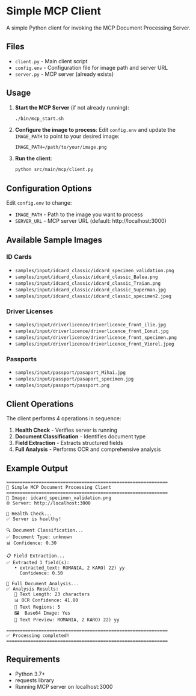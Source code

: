 # Simple MCP Client

A simple Python client for invoking the MCP Document Processing Server.

## Files

- `client.py` - Main client script
- `config.env` - Configuration file for image path and server URL
- `server.py` - MCP server (already exists)

## Usage

1. **Start the MCP Server** (if not already running):
   ```bash
   ./bin/mcp_start.sh
   ```

2. **Configure the image to process**:
   Edit `config.env` and update the `IMAGE_PATH` to point to your desired image:
   ```
   IMAGE_PATH=/path/to/your/image.png
   ```

3. **Run the client**:
   ```bash
   python src/main/mcp/client.py
   ```

## Configuration Options

Edit `config.env` to change:

- `IMAGE_PATH` - Path to the image you want to process
- `SERVER_URL` - MCP server URL (default: http://localhost:3000)

## Available Sample Images

### ID Cards
- `samples/input/idcard_classic/idcard_specimen_validation.png`
- `samples/input/idcard_classic/idcard_classic_Balea.png`
- `samples/input/idcard_classic/idcard_classic_Traian.png`
- `samples/input/idcard_classic/idcard_classic_Superman.jpg`
- `samples/input/idcard_classic/idcard_classic_specimen2.jpeg`

### Driver Licenses
- `samples/input/driverlicence/driverlicence_front_ilie.jpg`
- `samples/input/driverlicence/driverlicence_front_Ionut.jpg`
- `samples/input/driverlicence/driverlicence_front_specimen.png`
- `samples/input/driverlicence/driverlicence_front_Viorel.jpeg`

### Passports
- `samples/input/passport/pasaport_Mihai.jpg`
- `samples/input/passport/pasaport_specimen.jpg`
- `samples/input/passport/passport.png`

## Client Operations

The client performs 4 operations in sequence:

1. **Health Check** - Verifies server is running
2. **Document Classification** - Identifies document type
3. **Field Extraction** - Extracts structured fields
4. **Full Analysis** - Performs OCR and comprehensive analysis

## Example Output

```
============================================================
🚀 Simple MCP Document Processing Client
============================================================
📁 Image: idcard_specimen_validation.png
🌐 Server: http://localhost:3000

🏥 Health Check...
✅ Server is healthy!

🔍 Document Classification...
✅ Document Type: unknown
📊 Confidence: 0.30

📋 Field Extraction...
✅ Extracted 1 field(s):
   • extracted_text: ROMANIA, 2 KARO) 22) yy
     Confidence: 0.50

🔬 Full Document Analysis...
✅ Analysis Results:
   📝 Text Length: 23 characters
   📊 OCR Confidence: 41.80
   📍 Text Regions: 5
   🖼️  Base64 Image: Yes
   📖 Text Preview: ROMANIA, 2 KARO) 22) yy

============================================================
✅ Processing completed!
============================================================
```

## Requirements

- Python 3.7+
- requests library
- Running MCP server on localhost:3000
